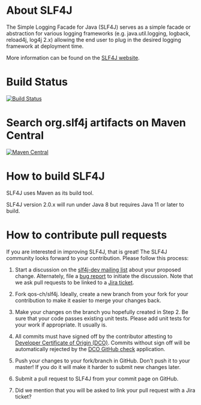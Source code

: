 # About SLF4J

The Simple Logging Facade for Java (SLF4J) serves as a simple facade
or abstraction for various logging frameworks (e.g. java.util.logging,
logback, reload4j, log4j 2.x) allowing the end user to plug in the desired logging
framework at deployment time.

More information can be found on the [SLF4J website](http://www.slf4j.org).

# Build Status
[![Build Status](https://travis-ci.org/qos-ch/slf4j.svg)](https://travis-ci.org/qos-ch/slf4j)

# Search org.slf4j artifacts on Maven Central
[![Maven Central](https://img.shields.io/badge/Search%20org%2Eslf4j%20artifacts%20on%20Maven%20Central-2.0.x-green)](https://search.maven.org/search?q=g:org.slf4j%20AND%20v:2.0.%3F) 


# How to build SLF4J

SLF4J uses Maven as its build tool.

SLF4J version 2.0.x will run under Java 8 but requires Java 11 or later to build.

# How to contribute pull requests

If you are interested in improving SLF4J, that is great! The SLF4J
community looks forward to your contribution. Please follow this
process:

1. Start a discussion on the [slf4j-dev mailing
list](http://www.slf4j.org/mailing-lists.html) about your proposed
change. Alternately, file a [bug
report](http://www.slf4j.org/bug-reporting.html) to initiate the
discussion. Note that we ask pull requests to be linked to a [Jira
ticket](https://jira.qos.ch/).

2. Fork qos-ch/slf4j. Ideally, create a new branch from your fork for
your contribution to make it easier to merge your changes back.

3. Make your changes on the branch you hopefully created in Step 2. Be
sure that your code passes existing unit tests. Please add unit tests
for your work if appropriate. It usually is.

4. All commits must have signed off by the contributor attesting to
[Developer Certificate of Origin
(DCO)](https://developercertificate.org/). Commits without sign off
will be automatically rejected by the [DCO GitHub
check](https://probot.github.io/apps/dco/) application.

5. Push your changes to your fork/branch in GitHub. Don't push it to
your master! If you do it will make it harder to submit new changes
later.

6. Submit a pull request to SLF4J from your commit page on GitHub.

7. Did we mention that you will be asked to link your pull request
with a Jira ticket?
